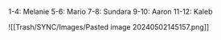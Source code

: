 


1-4: Melanie
5-6: Mario
7-8:  Sundara
9-10: Aaron
11-12: Kaleb


![[Trash/SYNC/Images/Pasted image 20240502145157.png]]



